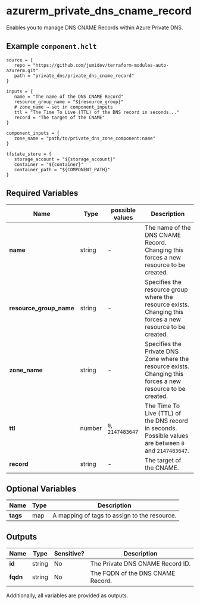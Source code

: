 # azurerm_private_dns_cname_record

Enables you to manage DNS CNAME Records within Azure Private DNS.

## Example `component.hclt`

```hcl
source = {
   repo = "https://github.com/jumidev/terraform-modules-auto-azurerm.git"   
   path = "private_dns/private_dns_cname_record"   
}

inputs = {
   name = "The name of the DNS CNAME Record"   
   resource_group_name = "${resource_group}"   
   # zone_name → set in component_inputs
   ttl = "The Time To Live (TTL) of the DNS record in seconds..."   
   record = "The target of the CNAME"   
}

component_inputs = {
   zone_name = "path/to/private_dns_zone_component:name"   
}

tfstate_store = {
   storage_account = "${storage_account}"   
   container = "${container}"   
   container_path = "${COMPONENT_PATH}"   
}

```

## Required Variables

| Name | Type |  possible values |  Description |
| ---- | --------- |  ----------- | ----------- |
| **name** | string |  -  |  The name of the DNS CNAME Record. Changing this forces a new resource to be created. | 
| **resource_group_name** | string |  -  |  Specifies the resource group where the resource exists. Changing this forces a new resource to be created. | 
| **zone_name** | string |  -  |  Specifies the Private DNS Zone where the resource exists. Changing this forces a new resource to be created. | 
| **ttl** | number |  `0`, `2147483647`  |  The Time To Live (TTL) of the DNS record in seconds. Possible values are between `0` and `2147483647`. | 
| **record** | string |  -  |  The target of the CNAME. | 

## Optional Variables

| Name | Type |  Description |
| ---- | --------- |  ----------- |
| **tags** | map |  A mapping of tags to assign to the resource. | 



## Outputs

| Name | Type | Sensitive? | Description |
| ---- | ---- | --------- | --------- |
| **id** | string | No  | The Private DNS CNAME Record ID. | 
| **fqdn** | string | No  | The FQDN of the DNS CNAME Record. | 

Additionally, all variables are provided as outputs.
